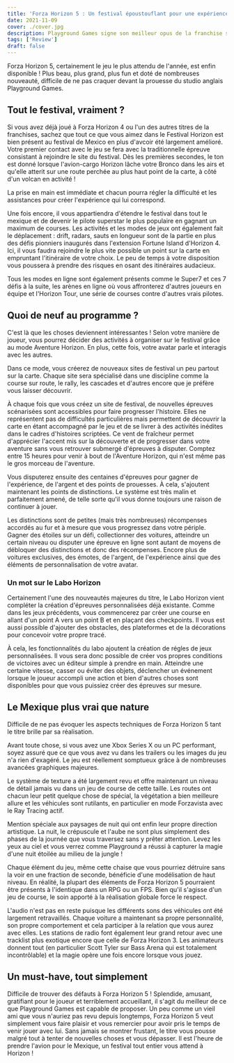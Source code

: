 ```yaml
---
title: 'Forza Horizon 5 : Un festival époustouflant pour une expérience inoubliable'
date: 2021-11-09
cover: ./cover.jpg
description: Playground Games signe son meilleur opus de la franchise sous le soleil radieux du Mexique !
tags: ['Review']
draft: false
---
```


Forza Horizon 5, certainement le jeu le plus attendu de l'année, est enfin disponible ! Plus beau, plus grand, plus fun et doté de nombreuses nouveauté, difficile de ne pas craquer devant la prouesse du studio anglais Playground Games.

## Tout le festival, vraiment ?

Si vous avez déjà joué à Forza Horizon 4 ou l'un des autres titres de la franchises, sachez que tout ce que vous aimez dans le Festival Horizon est bien présent au festival de Mexico en plus d'avcoir été largement amélioré. Votre premier contact avec le jeu se fera avec la traditionnelle épreuve consistant à rejoindre le site du festival. Dès les premières secondes, le ton est donné lorsque l'avion-cargo Horizon lâche votre Bronco dans les airs et qu'elle atterit sur une route perchée au plus haut point de la carte, à côté d'un volcan en activité !

La prise en main est immédiate et chacun pourra régler la difficulté et les assistances pour créer l'expérience qui lui correspond.

Une fois encore, il vous appartiendra d'étendre le festival dans tout le mexique et de devenir le pilote superstar le plus populaire en gagnant un maximum de courses. Les activités et les modes de jeux ont également fait le déplacement : drift, radars, sauts en longueur sont de la partie en plus des défis pionniers inaugurés dans l'extension Fortune Island d'Horizon 4. Ici, il vous faudra rejoindre le plus vite possible un point sur la carte en empruntant l'itinéraire de votre choix. Le peu de temps à votre disposition vous poussera à prendre des risques en osant des itinéraires audacieux.

Tous les modes en ligne sont également présents comme le Super7 et ces 7 défis à la suite, les arènes en ligne où vous affronterez d'autres joueurs en équipe et l'Horizon Tour, une série de courses contre d'autres vrais pilotes. 

## Quoi de neuf au programme ?

C'est là que les choses deviennent intéressantes ! Selon votre manière de joueur, vous pourrez décider des activités à organiser sur le festival grâce au mode Aventure Horizon. En plus, cette fois, votre avatar parle et interagis avec les autres.

Dans ce mode, vous créerez de nouveaux sites de festival un peu partout sur la carte. Chaque site sera spécialisé dans une discipline comme la course sur route, le rally, les cascades et d'autres encore que je préfère vous laisser découvrir.

À chaque fois que vous créez un site de festival, de nouvelles épreuves scénarisées sont accessibles pour faire progresser l'histoire. Elles ne représentent pas de difficultés particulières mais permettent de découvrir la carte en étant accompagné par le jeu et de se livrer à des activités inédites dans le cadres d'histoires scriptées. Ce vent de fraîcheur permet d'apprécier l'accent mis sur la découverte et de progresser dans votre aventure sans vous retrouver submergé d'épreuves à disputer. Comptez entre 15 heures pour venir à bout de l'Aventure Horizon, qui n'est même pas le gros morceau de l'aventure.

Vous disputerez ensuite des centaines d'épreuves pour gagner de l'expérience, de l'argent et des points de prouesses. À cela, s'ajoutent maintenant les points de distinctions. Le système est très malin et parfaitement amené, de telle sorte qu'il vous donne toujours une raison de continuer à jouer.

Les distinctions sont de petites (mais très nombreuses) récompenses accordés au fur et à mesure que vous progressez dans votre périple. Gagner des étoiles sur un défi, collectionner des voitures, atteindre un certain niveau ou disputer une épreuve en ligne sont autant de moyens de débloquer des distinctions et donc des récompenses. Encore plus de voitures exclusives, des émotes, de l'argent, de l'expérience ainsi que des éléments de personnalisation de votre avatar.

### Un mot sur le Labo Horizon

Certainement l'une des nouveautés majeures du titre, le Labo Horizon vient compléter la création d'épreuves personnalisées déjà existante. Comme dans les jeux précédents, vous commencerez par créer une course en allant d'un point A vers un point B et en plaçant des checkpoints. Il vous est aussi possible d'ajouter des obstacles, des plateformes et de la décorations pour concevoir votre propre tracé. 

À cela, les fonctionnalités du labo ajoutent la création de régles de jeux personnalisées. Il vous sera donc possible de créer vos propres conditions de victoires avec un éditeur simple à prendre en main. Atteindre une certaine vitesse, casser ou éviter des objets, déclencher un événement lorsque le joueur accompli une action et bien d'autres choses sont disponibles pour que vous puissiez créer des épreuves sur mesure.

## Le Mexique plus vrai que nature

Difficile de ne pas évoquer les aspects techniques de Forza Horizon 5 tant le titre brille par sa réalisation.

Avant toute chose, si vous avez une Xbox Series X ou un PC performant, soyez assuré que ce que vous avez vu dans les trailers ou les images du jeu n'a rien d'exagéré. Le jeu est réellement somptueux grâce à de nombreuses avancées graphiques majeures. 

Le système de texture a été largement revu et offre maintenant un niveau de détail jamais vu dans un jeu de course de cette taille. Les routes ont chacun leur petit quelque chose de spécial, la végétation a bien meilleure allure et les véhicules sont rutilants, en particulier en mode Forzavista avec le Ray Tracing actif.

Mention spéciale aux paysages de nuit qui ont enfin leur propre direction artistique. La nuit, le crépuscule et l'aube ne sont plus simplement des phases de la journée que vous traversez sans y prêter attention. Levez les yeux au ciel et vous verrez comme Playground a réussi à capturer la magie d'une nuit étoilée au milieu de la jungle !

Chaque élément du jeu, même cette chaise que vous pourriez détruire sans la voir en une fraction de seconde, bénéficie d'une modélisation de haut niveau. En réalité, la plupart des éléments de Forza Horizon 5 pourraient être présents à l'identique dans un RPG ou un FPS. Bien qu'il s'agisse d'un jeu de course, le soin apporté à la réalisation globale force le respect.

L'audio n'est pas en reste puisque les différents sons des véhicules ont été largement retravaillés. Chaque voiture a maintenant sa propre personnalité, son propre comportement et cela participer à la relation que vous aurez avec elles. 
Les stations de radio font également leur grand retour avec une tracklist plus exotique encore que celle de Forza Horizon 3. Les animateurs donnent tout (en particulier Scott Tyler sur Bass Arena qui est totalement incontrôlable) et la magie opère une fois encore lorsque vous jouez.

## Un must-have, tout simplement

Difficile de trouver des défauts à Forza Horizon 5 ! Splendide, amusant, gratifiant pour le joueur et terriblement accueillant, il s'agit du meilleur de ce que Playground Games est capable de proposer. Un peu comme un vieil ami que vous n'auriez pas revu depuis longtemps, Forza Horizon 5 veut simplement vous faire plaisir et vous remercier pour avoir pris le temps de venir jouer avec lui. Sans jamais se montrer frustant, le titre vous pousse malgré tout à tenter de nouvelles choses et vous dépasser. Il est l'heure de prendre l'avion pour le Mexique, un festival tout entier vous attend à Horizon !